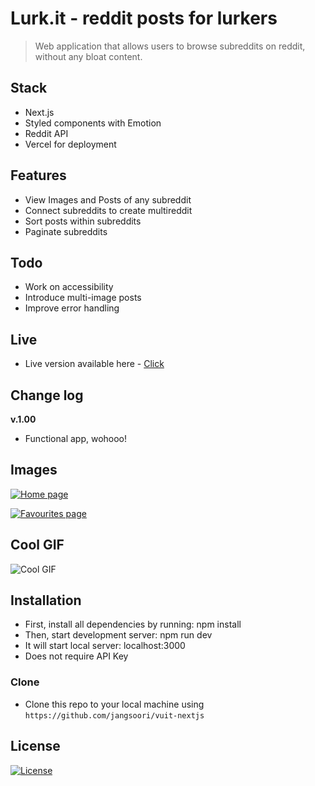 # Lurk.it - reddit posts for lurkers

> Web application that allows users to browse subreddits on reddit, without any bloat content.

## Stack

- Next.js
- Styled components with Emotion
- Reddit API
- Vercel for deployment

## Features

- View Images and Posts of any subreddit
- Connect subreddits to create multireddit
- Sort posts within subreddits
- Paginate subreddits

## Todo

- Work on accessibility
- Introduce multi-image posts
- Improve error handling

## Live

- Live version available here - [Click](https://vuit-nextjs.vercel.app)

## Change log

**v.1.00**

- Functional app, wohooo!

## Images

[![Home page](./readmeImg/lurk_1.gif)]()

[![Favourites page](./readmeImg/lurk_2.gif)]()

## Cool GIF

![Cool GIF](./readmeImg/demo.gif)

## Installation

- First, install all dependencies by running: npm install
- Then, start development server: npm run dev
- It will start local server: localhost:3000
- Does not require API Key

### Clone

- Clone this repo to your local machine using `https://github.com/jangsoori/vuit-nextjs`

## License

[![License](http://img.shields.io/:license-mit-blue.svg?style=flat-square)](http://badges.mit-license.org)
